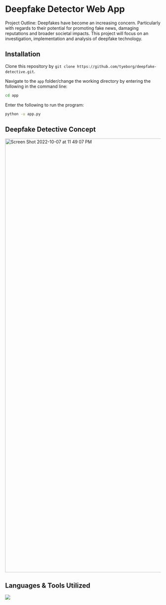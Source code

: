 # Deepfake Detector Web App

Project Outline: Deepfakes have become an increasing concern. Particularly with regards to their potential for promoting fake news, damaging reputations and broader societal impacts. This project will focus on an investigation, implementation and analysis of deepfake technology.

## Installation
Clone this repository by `git clone https://github.com/tyeborg/deepfake-detective.git`.

Navigate to the `app` folder/change the working directory by entering the following in the command line: 
```bash
cd app
```

Enter the following to run the program:
```bash
python -u app.py
```

## Deepfake Detective Concept
<img width="1401" alt="Screen Shot 2022-10-07 at 11 49 07 PM" src="https://user-images.githubusercontent.com/96035297/194673110-b8b3e1cf-a195-4fed-8712-88fa6c0be4bb.png">

## Languages & Tools Utilized

<p float="left">
  <a href="https://skillicons.dev">
    <img src="https://skillicons.dev/icons?i=js,python,flask,html,css,php,git,vscode" />
  </a>
</p>
